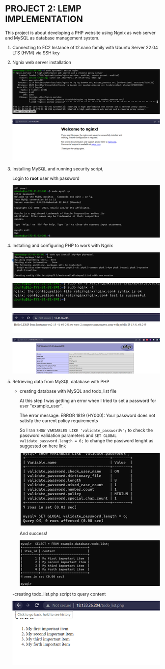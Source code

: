# **PROJECT 2: LEMP IMPLEMENTATION**

This project is about developing a PHP website using Ngnix as web server and MySQL as database management system.

1. Connecting to EC2 Instance of t2.nano family with Ubuntu Server 22.04 LTS (HVM) via SSH key 

2. Ngnix web server installation 
    
    ![ngnix install](./images/nginx_install.png)

    ![ngnix install](./images/Nginxresponse.png)

3. Installing MySQL and running security script,

    Login to **root** user with password

    ![mysql installation](./images/login_MySQL.png)

4. Installing and configuring PHP to work with Ngnix

    ![php installation](./images/php_install.png)

    ![php installation](./images/testing_configuration.png)

    ![php installation](./images/testing_website.png)

    ![php installation](./images/php_testing.png)

5. Retrieving data from MySQL database with PHP

    - creating database with MySQL and todo_list file

        At this step I was getting an error when I tried to set a password for user "example_user".

        The error message: ERROR 1819 (HY000): Your password does not satisfy the current policy requirements

        So I ran `SHOW VARIABLES LIKE 'validate_password%';` to check the password validation parameters and `SET GLOBAL validate_password.length = 6;` to change the password lenght as suggested on here [link](https://stackoverflow.com/questions/43094726/your-password-does-not-satisfy-the-current-policy-requirements)

        ![php installation](./images/mysql_error_fix.png)

        And success!

        ![php installation](./images/table_mysql.png)

    -creating todo_list.php script to query content 
        
    ![php script](./images/todo_list.png)








